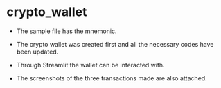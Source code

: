 # crypto_wallet
- The sample file has the mnemonic.

- The crypto wallet was created first and all the necessary codes have been updated.

- Through Streamlit the wallet can be interacted with.

- The screenshots of the three transactions made are also attached.

